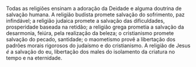 ﻿Todas as religiões ensinam a adoração da Deidade e alguma doutrina de salvação humana. A religião budista promete salvação do sofrimento, paz infindável; a religião judaica promete a salvação das dificuldades, prosperidade baseada na retidão; a religião grega prometia a salvação da desarmonia, feiúra, pela realização da beleza; o cristianismo promete salvação do pecado, santidade; o maometismo provê a libertação dos padrões morais rigorosos do judaísmo e do cristianismo. A religião de Jesus *é* a salvação do eu, libertação dos males do isolamento da criatura no tempo e na eternidade.